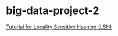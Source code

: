 # big-data-project-2

[Tutorial for Locality Sensitive Hashing (LSH)](https://www.pinecone.io/learn/locality-sensitive-hashing/)
